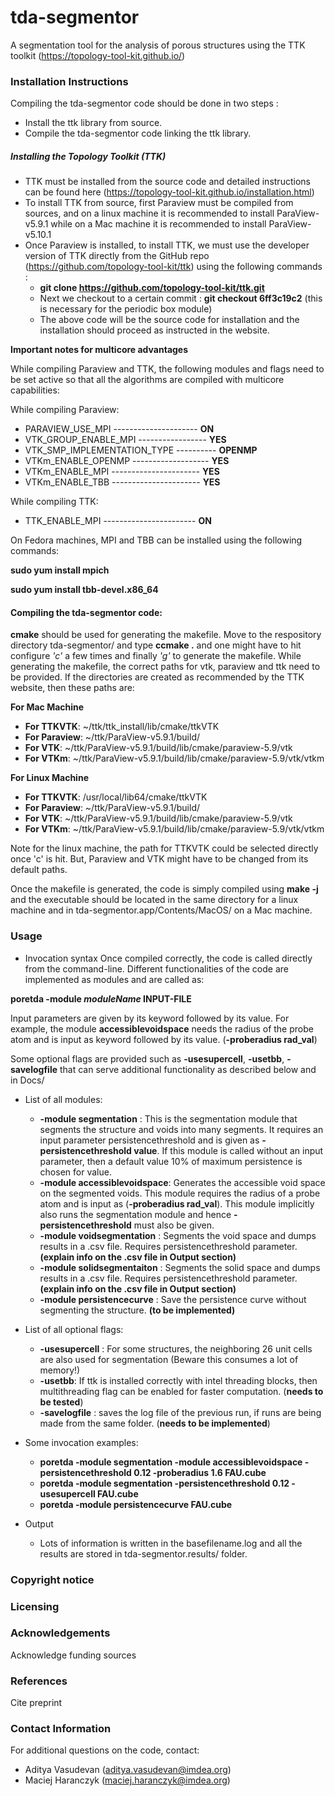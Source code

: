 # tda-segmentor
A segmentation tool for the analysis of porous structures 
using the TTK toolkit (https://topology-tool-kit.github.io/)

### Installation Instructions
Compiling the tda-segmentor code should be done in two steps :

* Install the ttk library from source.
* Compile the tda-segmentor code linking the ttk library.

##### Installing the Topology Toolkit (TTK)
* TTK must be installed from the source code and detailed instructions
  can be found here (https://topology-tool-kit.github.io/installation.html)
* To install TTK from source, first Paraview must be compiled from sources, 
  and on a linux machine it is recommended to install ParaView-v5.9.1
  while on a Mac machine it is recommended to install ParaView-v5.10.1
* Once Paraview is installed, to install TTK, we must use the developer version 
  of TTK directly from the GitHub repo (https://github.com/topology-tool-kit/ttk) 
  using the following commands :
  * **git clone https://github.com/topology-tool-kit/ttk.git**
  * Next we checkout to a certain commit : **git checkout 6ff3c19c2** (this is necessary for the periodic box module)
  * The above code will be the source code for installation and the installation should proceed as instructed in the website. 

**Important notes for multicore advantages**

While compiling Paraview and TTK, the following modules and flags
need to be set active so that all the algorithms are compiled 
with multicore capabilities: 

While compiling Paraview:

* PARAVIEW_USE_MPI --------------------- **ON**
* VTK_GROUP_ENABLE_MPI ----------------- **YES**
* VTK_SMP_IMPLEMENTATION_TYPE ---------- **OPENMP**
* VTKm_ENABLE_OPENMP ------------------- **YES**
* VTKm_ENABLE_MPI ---------------------- **YES**
* VTKm_ENABLE_TBB ---------------------- **YES**

While compiling TTK:

* TTK_ENABLE_MPI ----------------------- **ON**

On Fedora machines, MPI and TBB can be installed using the following commands:
 
**sudo yum install mpich**

**sudo yum install tbb-devel.x86_64** 

#### Compiling the tda-segmentor code:

**cmake** should be used for generating the makefile. Move to the respository directory tda-segmentor/
and type **ccmake .** and one might have to hit configure *'c'* a few times and finally *'g'* to 
generate the makefile. While generating the makefile, the correct paths for vtk, paraview and ttk need
to be provided. If the directories are created as recommended by the TTK website, then these paths are: 

**For Mac Machine**
* **For TTKVTK**: ~/ttk/ttk_install/lib/cmake/ttkVTK 
* **For Paraview**: ~/ttk/ParaView-v5.9.1/build/
* **For VTK**: ~/ttk/ParaView-v5.9.1/build/lib/cmake/paraview-5.9/vtk
* **For VTKm**: ~/ttk/ParaView-v5.9.1/build/lib/cmake/paraview-5.9/vtk/vtkm

**For Linux Machine**
* **For TTKVTK**: /usr/local/lib64/cmake/ttkVTK
* **For Paraview**: ~/ttk/ParaView-v5.9.1/build/
* **For VTK**: ~/ttk/ParaView-v5.9.1/build/lib/cmake/paraview-5.9/vtk
* **For VTKm**: ~/ttk/ParaView-v5.9.1/build/lib/cmake/paraview-5.9/vtk/vtkm

Note for the linux machine, the path for TTKVTK could be selected directly once 'c' is hit. 
But, Paraview and VTK might have to be changed from its default paths. 

Once the makefile is generated, the code is simply compiled using
**make -j**  and the executable should be located in the same directory
for a linux machine and in tda-segmentor.app/Contents/MacOS/ on a Mac machine.
 

### Usage
* Invocation syntax
Once compiled correctly, the code is called directly from the command-line. 
Different functionalities of the code are implemented as modules and are called as: 

**poretda -module *moduleName* INPUT-FILE**

Input parameters are given by its keyword followed by its value. For example, 
the module **accessiblevoidspace** needs the radius of the probe atom and 
is input as keyword followed by its value. (**-proberadius rad_val**)

Some optional flags are provided such as **-usesupercell**, **-usetbb**, **-savelogfile**
that can serve additional functionality as described below and in Docs/ 

* List of all modules: 
    * **-module segmentation** : This is the segmentation module that segments the 
      structure and voids into many segments. It requires an input parameter persistencethreshold
      and is given as **-persistencethreshold value**. If this module is called without an input
      parameter, then a default value 10% of maximum persistence is chosen for value. 
    * **-module accessiblevoidspace**: Generates the accessible void space on the segmented voids.
      This module requires the radius of a probe atom and is input as (**-proberadius rad_val**). This
      module implicitly also runs the segmentation module and hence **-persistencethreshold** must also be given.  
    * **-module voidsegmentation** : Segments the void space and dumps results in a .csv file. Requires persistencethreshold parameter. **(explain info on the .csv file in Output section)** 
    * **-module solidsegmentaiton** : Segments the solid space and dumps results in a .csv file. Requires persistencethreshold parameter. **(explain info on the .csv file in Output section)**
    * **-module persistencecurve** : Save the persistence curve without segmenting the structure. **(to be implemented)**

* List of all optional flags: 

    * **-usesupercell** : For some structures, the neighboring 26 unit cells are also used for segmentation
                          (Beware this consumes a lot of memory!)
    * **-usetbb**: If ttk is installed correctly with intel threading blocks, then multithreading flag can be enabled for faster computation. (**needs to be tested**)
    * **-savelogfile** : saves the log file of the previous run, if runs are being made from the same folder.  (**needs to be implemented**)

* Some invocation examples: 

    * **poretda -module segmentation -module accessiblevoidspace -persistencethreshold 0.12 -proberadius 1.6 FAU.cube**
    * **poretda -module segmentation -persistencethreshold 0.12 -usesupercell FAU.cube**
    * **poretda -module persistencecurve FAU.cube**

* Output
    * Lots of information is written in the basefilename.log and all the results are stored in tda-segmentor.results/ folder. 
### Copyright notice

### Licensing

### Acknowledgements
Acknowledge funding sources

### References
Cite preprint

### Contact Information

For additional questions on the code, contact: 

* Aditya Vasudevan (aditya.vasudevan@imdea.org)
* Maciej Haranczyk (maciej.haranczyk@imdea.org)

